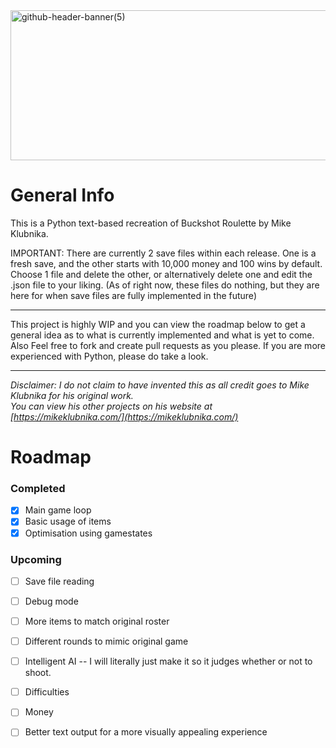 <img width="1200" height="240" alt="github-header-banner(5)" src="https://github.com/user-attachments/assets/eb6ded4b-bb4a-44b8-ae63-b764a4d758fd" />

# General Info

This is a Python text-based recreation of Buckshot Roulette by Mike Klubnika. <br/>

IMPORTANT: There are currently 2 save files within each release. One is a fresh save, and the other starts with 10,000 money and 100 wins by default. Choose 1 file and delete the other, or alternatively delete one and edit the .json file to your liking. (As of right now, these files do nothing, but they are here for when save files are fully implemented in the future)

------

This project is highly WIP and you can view the roadmap below to get a general idea as to what is currently implemented and what is yet to come. <br/>
Also Feel free to fork and create pull requests as you please. If you are more experienced with Python, please do take a look.

------

*Disclaimer: I do not claim to have invented this as all credit goes to Mike Klubnika for his original work. <br/>*
*You can view his other projects on his website at [https://mikeklubnika.com/](https://mikeklubnika.com/)*

# Roadmap

### Completed

- [x] Main game loop
- [x] Basic usage of items
- [x] Optimisation using gamestates

### Upcoming

- [ ] Save file reading
- [ ] Debug mode
- [ ] More items to match original roster
- [ ] Different rounds to mimic original game
- [ ] Intelligent AI -- I will literally just make it so it judges whether or not to shoot.
- [ ] Difficulties
- [ ] Money
- [ ] Better text output for a more visually appealing experience


